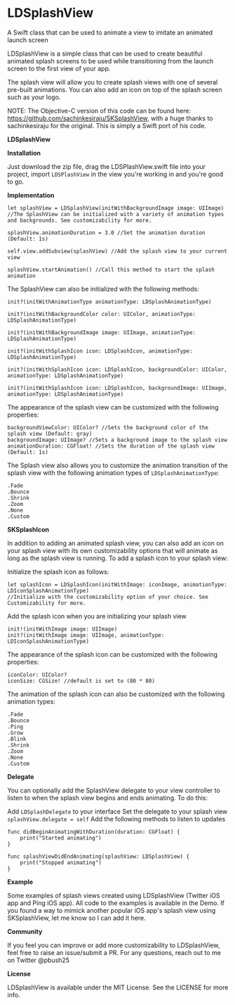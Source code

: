 # LDSplashView
A Swift class that can be used to animate a view to imitate an animated launch screen

LDSplashView is a simple class that can be used to create beautiful animated splash screens to be used while transitioning from the launch screen to the first view of your app. 

The splash view will allow you to create splash views with one of several pre-built animations. You can also add an icon on top of the splash screen such as your logo. 

NOTE: The Objective-C version of this code can be found here: https://github.com/sachinkesiraju/SKSplashView, with a huge thanks to sachinkesiraju for the original. This is simply a Swift port of his code. 

**LDSplashView**

**Installation**

Just download the zip file, drag the LDSPlashView.swift file into your project, import `LDSPlashView` in the view you're working in and you're good to go. 

**Implementation**
 

    let splashView = LDSplashView(initWithBackgroundImage image: UIImage) //The SplashView can be initialized with a variety of animation types and backgrounds. See customizability for more.

    splashView.animationDuration = 3.0 //Set the animation duration (Default: 1s)

    self.view.addSubview(splashView) //Add the splash view to your current view

    splashView.startAnimation() //Call this method to start the splash animation

The SplashView can also be initialized with the following methods:

    init?(initWithAnimationType animationType: LDSplashAnimationType)
    
    init?(initWithBackgroundColor color: UIColor, animationType: LDSplashAnimationType)
    
    init?(initWithBackgroundImage image: UIImage, animationType: LDSplashAnimationType)
    
    init?(initWithSplashIcon icon: LDSplashIcon, animationType: LDSplashAnimationType) 
    
    init?(initWithSplashIcon icon: LDSplashIcon, backgroundColor: UIColor, animationType: LDSplashAnimationType)
    
    init?(initWithSplashIcon icon: LDSplashIcon, backgroundImage: UIImage, animationType: LDSplashAnimationType)


The appearance of the splash view can be customized with the following properties:

    backgroundViewColor: UIColor? //Sets the background color of the splash view (Default: gray)
    backgroundImage: UIImage? //Sets a background image to the splash view
    animationDuration: CGFloat! //Sets the duration of the splash view (Default: 1s)
The Splash view also allows you to customize the animation transition of the splash view with the following animation types of `LDSplashAnimationType`:

    .Fade
    .Bounce
    .Shrink
    .Zoom
    .None
    .Custom
    
    
**SKSplashIcon**

In addition to adding an animated splash view, you can also add an icon on your splash view with its own customizability options that will animate as long as the splash view is running. To add a splash icon to your splash view:

Initialize the splash icon as follows:

    let splashIcon = LDSplashIcon(initWithImage: iconImage, animationType: LDIconSplashAnimationType)
    //Initialize with the customizability option of your choice. See Customizability for more.
Add the splash icon when you are initializing your splash view

    init!(initWithImage image: UIImage)
    init?(initWithImage image: UIImage, animationType: LDIconSplashAnimationType)

The appearance of the splash icon can be customized with the following properties:

    iconColor: UIColor?
    iconSize: CGSize! //default is set to (80 * 80)

The animation of the splash icon can also be customized with the following animation types:

    .Fade
    .Bounce
    .Ping
    .Grow
    .Blink
    .Shrink
    .Zoom
    .None
    .Custom

**Delegate**

You can optionally add the SplashView delegate to your view controller to listen to when the splash view begins and ends animating. To do this:

Add `LDSplashDelegate` to your interface
Set the delegate to your splash view `splashView.delegate = self`
Add the following methods to listen to updates

    func didBeginAnimatingWithDuration(duration: CGFloat) {
        print("Started animating")
    }
    
    func splashViewDidEndAnimating(splashView: LDSplashView) {
        print("Stopped animating")
    }
    

**Example**

Some examples of splash views created using LDSplashView (Twitter iOS app and Ping iOS app). All code to the examples is available in the Demo. If you found a way to mimick another popular iOS app's splash view using SKSplashView, let me know so I can add it here.


**Community**

If you feel you can improve or add more customizability to LDSplashView, feel free to raise an issue/submit a PR.
For any questions, reach out to me on Twitter @pbush25

**License**

LDSplashView is available under the MIT License. See the LICENSE for more info.

